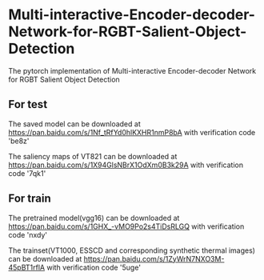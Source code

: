 # Multi-interactive-Encoder-decoder-Network-for-RGBT-Salient-Object-Detection
The pytorch implementation of Multi-interactive Encoder-decoder Network for RGBT Salient Object Detection

## For test

The saved model can be downloaded at https://pan.baidu.com/s/1Nf_tRfYd0hlKXHR1nmP8bA with verification code 'be8z'

The saliency maps of VT821 can be downloaded at https://pan.baidu.com/s/1X94GlsNBrX1OdXm0B3k29A with verification code '7qk1'

## For train

The pretrained model(vgg16) can be downloaded at https://pan.baidu.com/s/1GHX_-vMO9Po2s4TiDsRLGQ with verification code 'nxdy'

The trainset(VT1000, ESSCD and corresponding synthetic thermal images) can be downloaded at https://pan.baidu.com/s/1ZyWrN7NXO3M-45pBT1rflA 
with verification code '5uge' 
